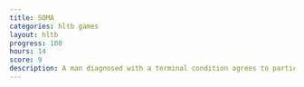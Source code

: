 ```yaml
---
title: SOMA
categories: hltb games
layout: hltb
progress: 100
hours: 14
score: 9
description: A man diagnosed with a terminal condition agrees to participate in an experiment. He wakes to a world that has apparently undergone something apocalyptic.
---
```

